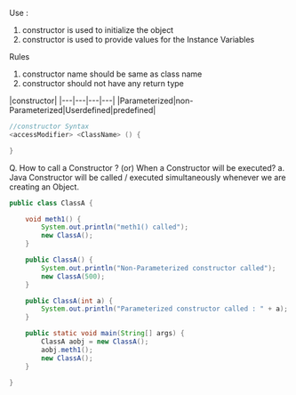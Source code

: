 Use : 
1. constructor is used to initialize the object 
2. constructor is used to provide values for the Instance Variables 

Rules 
1. constructor name should be same as class name
2. constructor should not have any return type 

|constructor|
|---|---|---|---|
|Parameterized|non-Parameterized|Userdefined|predefined|

```java 
//constructor Syntax
<accessModifier> <ClassName> () {

}
```

Q. How to call a Constructor ? (or) When a Constructor will be executed? 
a. Java Constructor will be called / executed simultaneously whenever we are creating an Object. 

```java 
public class ClassA {

    void meth1() {
        System.out.println("meth1() called");
        new ClassA();
    }

    public ClassA() {
        System.out.println("Non-Parameterized constructor called");
        new ClassA(500);
    }

    public ClassA(int a) {
        System.out.println("Parameterized constructor called : " + a);
    }

    public static void main(String[] args) {
        ClassA aobj = new ClassA();
        aobj.meth1();
        new ClassA();
    }

}
```








